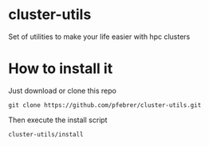 # cluster-utils
Set of utilities to make your life easier with hpc clusters

# How to install it

Just download or clone this repo

```
git clone https://github.com/pfebrer/cluster-utils.git
```

Then execute the install script
```
cluster-utils/install
```
